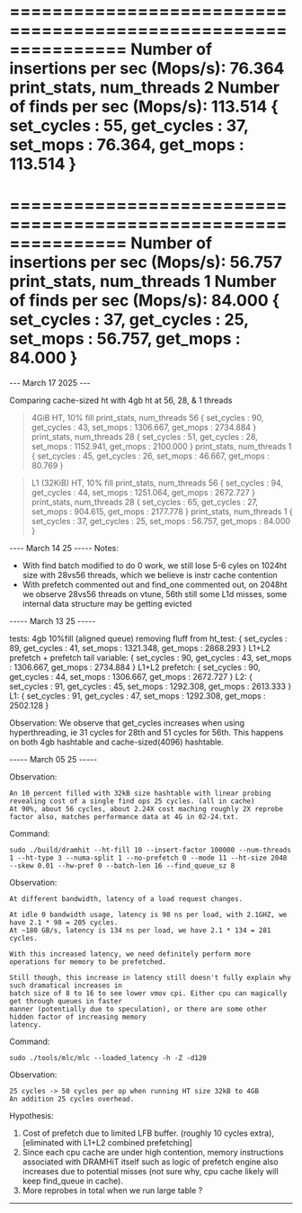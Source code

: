 

===============================================================
Number of insertions per sec (Mops/s): 76.364
print_stats, num_threads 2
Number of finds per sec (Mops/s): 113.514
{ set_cycles : 55, get_cycles : 37, set_mops : 76.364, get_mops : 113.514 }
===============================================================
===============================================================
Number of insertions per sec (Mops/s): 56.757
print_stats, num_threads 1
Number of finds per sec (Mops/s): 84.000
{ set_cycles : 37, get_cycles : 25, set_mops : 56.757, get_mops : 84.000 }
===============================================================

--- March 17 2025 ---

Comparing cache-sized ht with 4gb ht at 56, 28, & 1 threads

> 4GiB HT, 10% fill
print_stats, num_threads 56
{ set_cycles : 90, get_cycles : 43, set_mops : 1306.667, get_mops : 2734.884 }
print_stats, num_threads 28
{ set_cycles : 51, get_cycles : 28, set_mops : 1152.941, get_mops : 2100.000 }
print_stats, num_threads 1
{ set_cycles : 45, get_cycles : 26, set_mops : 46.667, get_mops : 80.769 }

> L1 (32KiB) HT, 10% fill 
print_stats, num_threads 56
{ set_cycles : 94, get_cycles : 44, set_mops : 1251.064, get_mops : 2672.727 }
print_stats, num_threads 28
{ set_cycles : 65, get_cycles : 27, set_mops : 904.615, get_mops : 2177.778 }
print_stats, num_threads 1
{ set_cycles : 37, get_cycles : 25, set_mops : 56.757, get_mops : 84.000 }

---- March 14 25  -----
Notes:
- With find batch modified to do 0 work, we still lose 5-6 cyles on 1024ht size with 28vs56 threads, which we believe is instr cache contention
- With prefetch commented out and find_one commented out, on 2048ht we observe 28vs56 threads on vtune, 56th still some L1d misses, some internal data structure may be getting evicted

----- March 13 25 -----

tests: 4gb 10%fill (aligned queue) 
removing fluff from ht_test:
{ set_cycles : 89, get_cycles : 41, set_mops : 1321.348, get_mops : 2868.293 }
L1+L2 prefetch + prefetch tail variable:
{ set_cycles : 90, get_cycles : 43, set_mops : 1306.667, get_mops : 2734.884 }
L1+L2 prefetch:
{ set_cycles : 90, get_cycles : 44, set_mops : 1306.667, get_mops : 2672.727 }
L2:
{ set_cycles : 91, get_cycles : 45, set_mops : 1292.308, get_mops : 2613.333 }
L1:
{ set_cycles : 91, get_cycles : 47, set_mops : 1292.308, get_mops : 2502.128 }

Observation:
We observe that get_cycles increases when using hyperthreading, ie 31 cycles for 28th and 51 cycles for 56th. This happens on both
4gb hashtable and cache-sized(4096) hashtable. 

----- March 05 25 -----

Observation: 

    An 10 percent filled with 32kB size hashtable with linear probing revealing cost of a single find ops 25 cycles. (all in cache)
    At 90%, about 56 cycles, about 2.24X cost maching roughly 2X reprobe factor also, matches performance data at 4G in 02-24.txt. 

Command: 

    sudo ./build/dramhit --ht-fill 10 --insert-factor 100000 --num-threads 1 --ht-type 3 --numa-split 1 --no-prefetch 0 --mode 11 --ht-size 2048 --skew 0.01 --hw-pref 0 --batch-len 16 --find_queue_sz 8

Observation:

    At different bandwidth, latency of a load request changes. 

    At idle 0 bandwidth usage, latency is 98 ns per load, with 2.1GHZ, we have 2.1 * 98 = 205 cycles. 
    At ~180 GB/s, latency is 134 ns per load, we have 2.1 * 134 = 281 cycles.

    With this increased latency, we need definitely perform more operations for memory to be prefetched.

    Still though, this increase in latency still doesn't fully explain why such dramatical increases in 
    batch size of 8 to 16 to see lower vmov cpi. Either cpu can magically get through queues in faster
    manner (potentially due to speculation), or there are some other hidden factor of increasing memory
    latency.

Command:  

    sudo ./tools/mlc/mlc --loaded_latency -h -Z -d120


Observation:

    25 cycles -> 50 cycles per op when running HT size 32kB to 4GB
    An addition 25 cycles overhead. 

Hypothesis:

1. Cost of prefetch due to limited LFB buffer. (roughly 10 cycles extra), [eliminated with L1+L2 combined prefetching]
2. Since each cpu cache are under high contention, memory instructions associated with DRAMHiT itself such as logic of prefetch 
engine also increases due to potential misses (not sure why, cpu cache likely will keep find_queue in cache). 
3. More reprobes in total when we run large table ?

-----------------------

